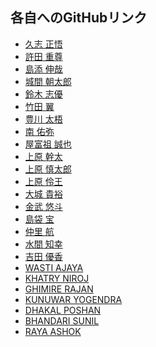 ## 各自へのGitHubリンク

- <a href="https://github.com/s16002/" target="_blank">久志 正悟</a>
- <a href="https://github.com/s16001/" target="_blank">許田 重尊</a>
- <a href="https://github.com/s16003/" target="_blank">島添 伸哉</a>
- <a href="https://github.com/s16004/" target="_blank">城間 朝太郎</a>
- <a href="https://github.com/s16005/" target="_blank">鈴木 志優</a>
- <a href="https://github.com/s16006/" target="_blank">竹田 翼</a>
- <a href="https://github.com/s16007/" target="_blank">豊川 太梧</a>
- <a href="https://github.com/s16008/" target="_blank">南 佑弥</a>
- <a href="https://github.com/s16009/" target="_blank">屋富祖 誠也</a>
- <a href="https://github.com/n16001/" target="_blank">上原 幹太</a>
- <a href="https://github.com/n16002/" target="_blank">上原 慎太郎</a>
- <a href="https://github.com/n16003/" target="_blank">上原 伶王</a>
- <a href="https://github.com/n16004/" target="_blank">大城 貴裕</a>
- <a href="https://github.com/n16005/" target="_blank">金武 悠斗</a>
- <a href="https://github.com/n16006/" target="_blank">島袋 宝</a>
- <a href="https://github.com/n16007/" target="_blank">仲里 航</a>
- <a href="https://github.com/n16008/" target="_blank">水間 知幸</a>
- <a href="https://github.com/n16009/" target="_blank">吉田 優香</a>
- <a href="https://github.com/n16101/" target="_blank">WASTI AJAYA</a>
- <a href="https://github.com/n16102/" target="_blank">KHATRY NIROJ</a>
- <a href="https://github.com/n16103/" target="_blank">GHIMIRE RAJAN</a>
- <a href="https://github.com/n16104/" target="_blank">KUNUWAR YOGENDRA</a>
- <a href="https://github.com/n16105/" target="_blank">DHAKAL POSHAN</a>
- <a href="https://github.com/n16106/" target="_blank">BHANDARI SUNIL</a>
- <a href="https://github.com/n16107/" target="_blank">RAYA ASHOK</a>